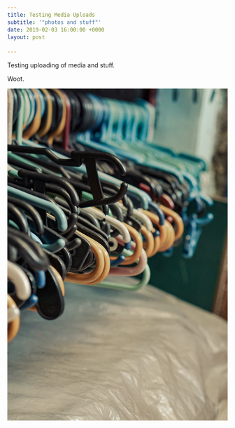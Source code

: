 ```yaml
---
title: Testing Media Uploads
subtitle: '"photos and stuff"'
date: 2019-02-03 16:00:00 +0000
layout: post

---
```

Testing uploading of media and stuff. 

Woot.

![](/assets/gv-test-20150202.jpg)